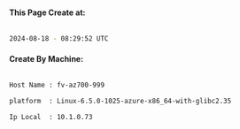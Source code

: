 
   
#### This Page Create at:

```bash

2024-08-18 - 08:29:52 UTC

```

#### Create By Machine:

```bash

Host Name : fv-az700-999

platform  : Linux-6.5.0-1025-azure-x86_64-with-glibc2.35

Ip Local  : 10.1.0.73

```

